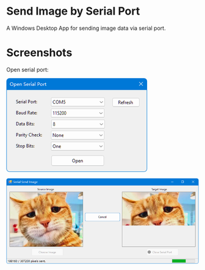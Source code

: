 # Send Image by Serial Port

A Windows Desktop App for sending image data via serial port.

# Screenshots

Open serial port:

![OpenSerialPort.png](https://github.com/michaelliao/serial-send-image/raw/master/Screenshot/open-serial-port.png)

![SendImage.png](https://github.com/michaelliao/serial-send-image/raw/master/Screenshot/send-image.png)


